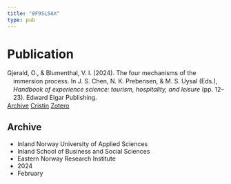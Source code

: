 ```yaml
---
title: "8F9SL5AX"
type: pub
---
```

<h1>Publication</h1>
<article id="csl-bib-container-8F9SL5AX" class="csl-bib-container">
  <div class="csl-bib-body" style="line-height: 1.35; padding-left: 1em; text-indent:-1em;">
  <div class="csl-entry">Gjerald, O., &amp; Blumenthal, V. I. (2024). The four mechanisms of the immersion process. In J. S. Chen, N. K. Prebensen, &amp; M. S. Uysal (Eds.), <i>Handbook of experience science: tourism, hospitality, and leisure</i> (pp. 12&#x2013;23). Edward Elgar Publishing.</div>
</div>
  <div class="csl-bib-buttons">
    <a href="#taxonomy-article-8F9SL5AX" class="csl-bib-button">Archive</a>
    <a href="https://app.cristin.no/results/show.jsf?id=2243524" alt="Cristin URL" class="csl-bib-button">Cristin</a>
    <a href="http://zotero.org/groups/5402882/items/8F9SL5AX" alt="Zotero URL" class="csl-bib-button">Zotero</a>
  </div>
  <div id="csl-bib-meta-container-8F9SL5AX"></div>
</article>
<div id="csl-bib-meta-8F9SL5AX" class="csl-bib-meta">
  <article id="taxonomy-article-8F9SL5AX" class="taxonomy-article">
    <h1>Archive</h1>
    <ul>
      <li>Inland Norway University of Applied Sciences</li>
      <li>Inland School of Business and Social Sciences</li>
      <li>Eastern Norway Research Institute</li>
      <li>2024</li>
      <li>February</li>
    </ul>
  </article>
</div>
